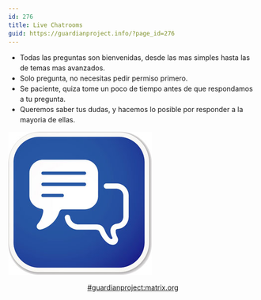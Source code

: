 ```yaml
---
id: 276
title: Live Chatrooms
guid: https://guardianproject.info/?page_id=276
---
```


<ul style="line-height:150%">
  <li>
    Todas las preguntas son bienvenidas, desde las mas simples hasta las de temas mas avanzados.
  </li>
  <li>
    Solo pregunta, no necesitas pedir permiso primero.
  </li>
  <li>
    Se paciente, quiza tome un poco de tiempo antes de que respondamos a tu pregunta.
  </li>
  <li>
    Queremos saber tus dudas, y hacemos lo posible por responder a la mayoria de ellas.
  </li>
</ul>

[![#guardianproject:matrix.org](/wp-content/uploads/2010/05/chat.jpg)](https://matrix.to/#/%23guardianproject%3amatrix.org)
<br/>
<center><a href="https://matrix.to/#/%23guardianproject%3amatrix.org">#guardianproject:matrix.org</a></center>

